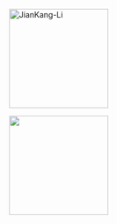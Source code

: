 <p>
  <img height="180px"
    src="https://github-readme-stats.vercel.app/api/top-langs?username=JianKang-Li&show_icons=true&locale=en&layout=compact"
    alt="JianKang-Li" />

  <img
    height="180px"
    src="https://github-readme-stats.vercel.app/api?username=JianKang-Li&show_icons=true&icon_color=CE1D2D&text_color=718096&bg_color=ffffff&hide_title=true" />
</p>